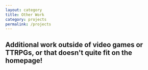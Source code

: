 ```yaml
---
layout: category
title: Other Work
category: projects
permalink: /projects
---
```


## Additional work outside of video games or TTRPGs, or that doesn't quite fit on the homepage!
